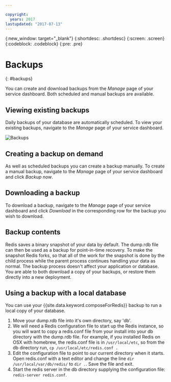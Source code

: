 ```yaml
---

copyright:
  years: 2017
lastupdated: "2017-07-13"
---
```


{:new_window: target="_blank"}
{:shortdesc: .shortdesc}
{:screen: .screen}
{:codeblock: .codeblock}
{:pre: .pre}

# Backups
{: #backups}

You can create and download backups from the *Manage* page of your service dashboard. Both scheduled and manual backups are available.

## Viewing existing backups

Daily backups of your database are automatically scheduled. To view your existing backups, navigate to the *Manage* page of your service dashboard. 

![Backups](./images/pgbackups.png "A list of backups in the service dashboard")

## Creating a backup on demand

As well as scheduled backups you can create a backup manually. To create a manual backup, navigate to the *Manage* page of your service dashboard and click *Backup now*.

## Downloading a backup

To download a backup, navigate to the *Manage* page of your service dashboard and click *Download* in the corresponding row for the backup you wish to download.

## Backup contents

Redis saves a binary snapshot of your data by default. The dump.rdb file can then be used as a backup for point-in-time recovery. To make the snapshot Redis forks, so that all of the work for the snapshot is done by the child process while the parent process continues handling your data as normal. The backup process doesn't affect your application or database. You are able to both download a copy of your backups, or restore them directly into a new deployment.

## Using a backup with a local database

You can use your {{site.data.keyword.composeForRedis}} backup to run a local copy of your database.

1. Move your dump.rdb file into it's own directory, say 'db'.
2. We will need a Redis configuration file to start up the Redis instance, so you will want to copy a redis.conf file from your install into your db directory with the dump.rdb file. For example, if you installed Redis on OSX with homebrew, the redis.conf file is in `/usr/local/etc`, so from the db directory run, `cp /usr/local/etc/redis.conf .`
3. Edit the configuration file to point to our current directory when it starts. Open redis.conf with a text editor and change the line `dir /usr/local/var/db/redis/` to `dir .`. Save the file and exit.
4. Start the redis server in the db directory supplying the configuration file: `redis-server redis.conf`.
